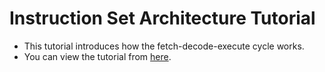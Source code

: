 # Instruction Set Architecture Tutorial
* This tutorial introduces how the fetch-decode-execute cycle works.
* You can view the tutorial from [here](http://prasithl.github.io).
